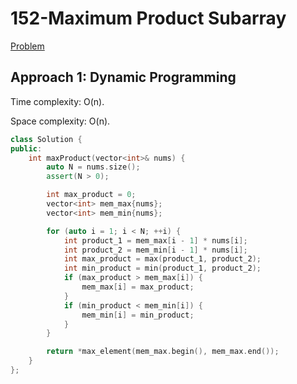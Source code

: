 # 152-Maximum Product Subarray

[Problem](https://leetcode.com/problems/maximum-product-subarray/)

## Approach 1: Dynamic Programming

Time complexity: O(n).

Space complexity: O(n).

```c++
class Solution {
public:
    int maxProduct(vector<int>& nums) {
        auto N = nums.size();
        assert(N > 0);

        int max_product = 0;
        vector<int> mem_max{nums};
        vector<int> mem_min{nums};

        for (auto i = 1; i < N; ++i) {
            int product_1 = mem_max[i - 1] * nums[i];
            int product_2 = mem_min[i - 1] * nums[i];
            int max_product = max(product_1, product_2);
            int min_product = min(product_1, product_2);
            if (max_product > mem_max[i]) {
                mem_max[i] = max_product;
            }
            if (min_product < mem_min[i]) {
                mem_min[i] = min_product;
            }
        }

        return *max_element(mem_max.begin(), mem_max.end());
    }
};
```
